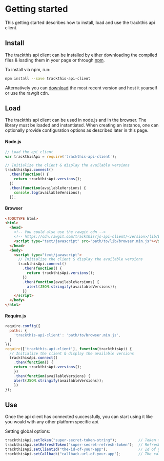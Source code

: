 # Getting started

This getting started describes how to install, load and use the trackthis api client.

## Install

The trackthis api client can be installed by either downloading the compiled files & loading them in your page or through [npm](https://npmjs.org).

To install via npm, run:

```sh
npm install --save trackthis-api-client
```

Alternatively you can [download](#download) the most recent version and host it yourself or use the rawgit cdn.

## Load

The trackthis api client can be used in node.js and in the browser. The library must be loaded and instantiated. When creating an instance, one can optionally provide configuration options as described later in this page.

#### Node.js

```js
// Load the api client
var trackthisApi = require('trackthis-api-client');

// Initialize the client & display the available versions
trackthisApi.connect()
  .then(function() {
    return trackthisApi.versions();
  })
  .then(function(availableVersions) {
    console.log(availableVersions);
  });
```

#### Browser

```html
<!DOCTYPE html>
<html>
  <head>
    <!-- You could also use the rawgit cdn -->
    <!-- https://cdn.rawgit.com/trackthis/js-api-client/<version>/lib/browser.min.js -->
    <script type="text/javascript" src="path/to/lib/browser.min.js"></script>
  </head>
  <body>
    <script type="text/javascript">
      // Initialize the client & display the available versions
      trackthisApi.connect()
        .then(function() {
          return trackthisApi.versions();
        })
        .then(function(availableVersions) {
          alert(JSON.stringify(availableVersions));
        })
    </script>
  </body>
</html>
```

#### Require.js

```js
require.config({
  paths: {
    'trackthis-api-client': 'path/to/browser.min.js',
  }
});
require(['trackthis-api-client'], function(trackthisApi) {
  // Initialize the client & display the available versions
  trackthisApi.connect()
    .then(function() {
    return trackthisApi.versions();
    })
    .then(function(availableVersions) {
    alert(JSON.stringify(availableVersions));
    })
});
```

## Use

Once the api client has connected successfully, you can start using it like you would with any other platform specific api.

Setting global options:

```js
trackthisApi.setToken("super-secret-token-string");          // Token to be used in authenticated calls
trackthisApi.setRefreshToken("super-secret-refresh-token");  // Refresh token to update the actual API token
trackthisApi.setClientId("the-id-of-your-app");              // Id of your application to identify itself
trackthisApi.setCallback("callback-url-of-your-app");        // The callback url of your application (must match the registered url)
```
